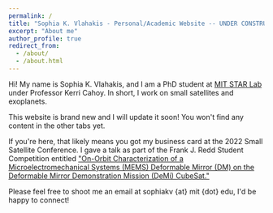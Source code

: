 ```yaml
---
permalink: /
title: "Sophia K. Vlahakis - Personal/Academic Website -- UNDER CONSTRUCTION"
excerpt: "About me"
author_profile: true
redirect_from: 
  - /about/
  - /about.html
---
```

Hi! My name is Sophia K. Vlahakis, and I am a PhD student at [MIT STAR Lab](https://starlab.mit.edu/) under Professor Kerri Cahoy. In short, I work on small satellites and exoplanets.

This website is brand new and I will update it soon! You won't find any content in the other tabs yet.

If you're here, that likely means you got my business card at the 2022 Small Satellite Conference. I gave a talk as part of the Frank J. Redd Student Competition entitled ["On-Orbit Characterization of a Microelectromechanical Systems (MEMS) Deformable Mirror (DM) on the Deformable Mirror Demonstration Mission (DeMi) CubeSat."](https://digitalcommons.usu.edu/smallsat/2022/all2022/5/)

Please feel free to shoot me an email at sophiakv {at} mit {dot} edu, I'd be happy to connect!
